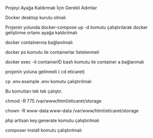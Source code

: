 Projeyi Ayağa Kaldırmak İçin Gerekli Adımlar

Docker desktop kurulu olmalı

Projenin yolunda docker-compose up -d komutu çalıştırılarak docker geliştirme ortamı ayağa kaldırılmalı

docker containerına bağlanılmalı

docker ps komutu ile containerlar listelenmeli

docker exec -it containerID bash komutu ile container a bağlanmalı

projenin yoluna gelinmeli ( cd eticaret)

cp .env.example .env komutu çalıştırılmalı

Bu komutları tek tek çalıştır.

chmod -R 775 /var/www/html/eticaret/storage

chown -R www-data:www-data /var/www/html/eticaret/storage


php artisan key:generate komutu çalıştırılmalı

composer install komutu çalıştırılmalı
